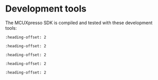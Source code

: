 # Development tools

The MCUXpresso SDK is compiled and tested with these development tools:

```{include} ../../../../release/commonrn/topics/development_tools_mcuxpresso.md
:heading-offset: 2
```

```{include} ../../../../release/commonrn/topics/development_tools_iar.md
:heading-offset: 2
```

```{include} ../../../../release/commonrn/topics/development_tools_mdk.md
:heading-offset: 2
```

```{include} ../../../../release/commonrn/topics/development_tools_armgcc.md
:heading-offset: 2
```

```{include} ../../../../release/commonrn/topics/development_tools_xtensa.md
:heading-offset: 2
```
